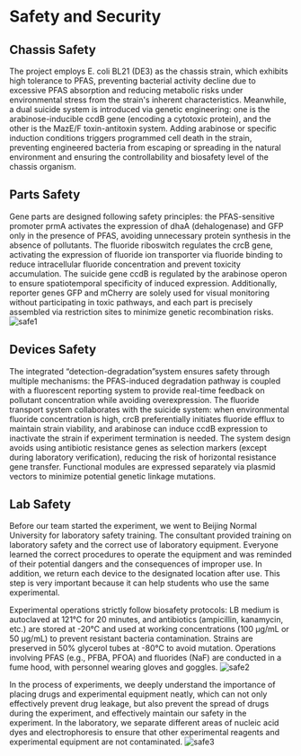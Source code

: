 # Safety and Security
## Chassis Safety

The project employs E. coli BL21 (DE3) as the chassis strain, which exhibits high tolerance to PFAS, preventing bacterial activity decline due to excessive PFAS absorption and reducing metabolic risks under environmental stress from the strain's inherent characteristics. Meanwhile, a dual suicide system is introduced via genetic engineering: one is the arabinose-inducible ccdB gene (encoding a cytotoxic protein), and the other is the MazE/F toxin-antitoxin system. Adding arabinose or specific induction conditions triggers programmed cell death in the strain, preventing engineered bacteria from escaping or spreading in the natural environment and ensuring the controllability and biosafety level of the chassis organism.

## Parts Safety

Gene parts are designed following safety principles: the PFAS-sensitive promoter prmA activates the expression of dhaA (dehalogenase) and GFP only in the presence of PFAS, avoiding unnecessary protein synthesis in the absence of pollutants. The fluoride riboswitch regulates the crcB gene, activating the expression of fluoride ion transporter via fluoride binding to reduce intracellular fluoride concentration and prevent toxicity accumulation. The suicide gene ccdB is regulated by the arabinose operon to ensure spatiotemporal specificity of induced expression. Additionally, reporter genes GFP and mCherry are solely used for visual monitoring without participating in toxic pathways, and each part is precisely assembled via restriction sites to minimize genetic recombination risks.
![safe1](https://static.igem.wiki/teams/5838/safety/safety1.webp)

## Devices Safety

The integrated “detection-degradation”system ensures safety through multiple mechanisms: the PFAS-induced degradation pathway is coupled with a fluorescent reporting system to provide real-time feedback on pollutant concentration while avoiding overexpression. The fluoride transport system collaborates with the suicide system: when environmental fluoride concentration is high, crcB preferentially initiates fluoride efflux to maintain strain viability, and arabinose can induce ccdB expression to inactivate the strain if experiment termination is needed. The system design avoids using antibiotic resistance genes as selection markers (except during laboratory verification), reducing the risk of horizontal resistance gene transfer. Functional modules are expressed separately via plasmid vectors to minimize potential genetic linkage mutations.

## Lab Safety

Before our team started the experiment, we went to Beijing Normal University for laboratory safety training. The consultant provided training on laboratory safety and the correct use of laboratory equipment. Everyone learned the correct procedures to operate the equipment and was reminded of their potential dangers and the consequences of improper use. In addition, we return each device to the designated location after use. This step is very important because it can help students who use the same experimental.

Experimental operations strictly follow biosafety protocols: LB medium is autoclaved at 121°C for 20 minutes, and antibiotics (ampicillin, kanamycin, etc.) are stored at -20°C and used at working concentrations (100 μg/mL or 50 μg/mL) to prevent resistant bacteria contamination. Strains are preserved in 50% glycerol tubes at -80°C to avoid mutation. Operations involving PFAS (e.g., PFBA, PFOA) and fluorides (NaF) are conducted in a fume hood, with personnel wearing gloves and goggles.
![safe2](https://static.igem.wiki/teams/5838/safety/safety2.webp)

In the process of experiments, we deeply understand the importance of placing drugs and experimental equipment neatly, which can not only effectively prevent drug leakage, but also prevent the spread of drugs during the experiment, and effectively maintain our safety in the experiment. In the laboratory, we separate different areas of nucleic acid dyes and electrophoresis to ensure that other experimental reagents and experimental equipment are not contaminated.
![safe3](https://static.igem.wiki/teams/5838/safety/safety3.webp)